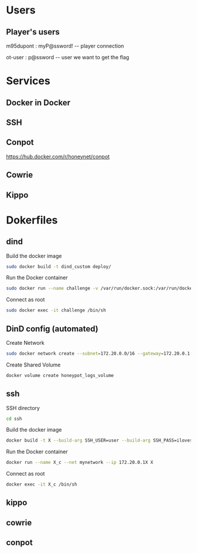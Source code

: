 

# Users

## Player's users

m95dupont : myP@ssword! -- player connection

ot-user : p@ssword -- user we want to get the flag


# Services
## Docker in Docker

## SSH

## Conpot
https://hub.docker.com/r/honeynet/conpot
## Cowrie

## Kippo 


# Dokerfiles

## dind
Build the docker image
```sh
sudo docker build -t dind_custom deploy/
```
Run the Docker container
```sh
sudo docker run --name challenge -v /var/run/docker.sock:/var/run/docker.sock --privileged -p 2222:22 dind_custom
```
Connect as root
```sh
sudo docker exec -it challenge /bin/sh
```

## DinD config (automated)

Create Network
```sh
sudo docker network create --subnet=172.20.0.0/16 --gateway=172.20.0.1 mynetwork
```
Create Shared Volume
```sh
docker volume create honeypot_logs_volume
```

## ssh

SSH directory
```bash
cd ssh
```
Build the docker image
```bash
docker build -t X --build-arg SSH_USER=user --build-arg SSH_PASS=ilovessh .
```
Run the Docker container
```sh
docker run --name X_c --net mynetwork --ip 172.20.0.1X X
```
Connect as root
```sh
docker exec -it X_c /bin/sh
```


## kippo

## cowrie

## conpot
